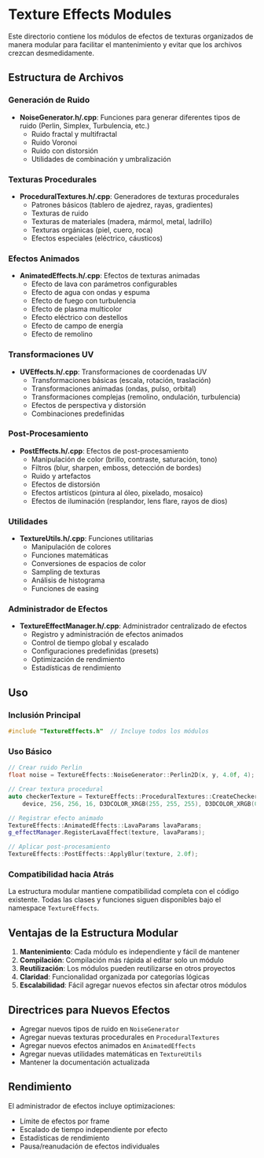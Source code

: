 # Texture Effects Modules

Este directorio contiene los módulos de efectos de texturas organizados de manera modular para facilitar el mantenimiento y evitar que los archivos crezcan desmedidamente.

## Estructura de Archivos

### Generación de Ruido
- **NoiseGenerator.h/.cpp**: Funciones para generar diferentes tipos de ruido (Perlin, Simplex, Turbulencia, etc.)
  - Ruido fractal y multifractal
  - Ruido Voronoi
  - Ruido con distorsión
  - Utilidades de combinación y umbralización

### Texturas Procedurales
- **ProceduralTextures.h/.cpp**: Generadores de texturas procedurales
  - Patrones básicos (tablero de ajedrez, rayas, gradientes)
  - Texturas de ruido
  - Texturas de materiales (madera, mármol, metal, ladrillo)
  - Texturas orgánicas (piel, cuero, roca)
  - Efectos especiales (eléctrico, cáusticos)

### Efectos Animados
- **AnimatedEffects.h/.cpp**: Efectos de texturas animadas
  - Efecto de lava con parámetros configurables
  - Efecto de agua con ondas y espuma
  - Efecto de fuego con turbulencia
  - Efecto de plasma multicolor
  - Efecto eléctrico con destellos
  - Efecto de campo de energía
  - Efecto de remolino

### Transformaciones UV
- **UVEffects.h/.cpp**: Transformaciones de coordenadas UV
  - Transformaciones básicas (escala, rotación, traslación)
  - Transformaciones animadas (ondas, pulso, orbital)
  - Transformaciones complejas (remolino, ondulación, turbulencia)
  - Efectos de perspectiva y distorsión
  - Combinaciones predefinidas

### Post-Procesamiento
- **PostEffects.h/.cpp**: Efectos de post-procesamiento
  - Manipulación de color (brillo, contraste, saturación, tono)
  - Filtros (blur, sharpen, emboss, detección de bordes)
  - Ruido y artefactos
  - Efectos de distorsión
  - Efectos artísticos (pintura al óleo, pixelado, mosaico)
  - Efectos de iluminación (resplandor, lens flare, rayos de dios)

### Utilidades
- **TextureUtils.h/.cpp**: Funciones utilitarias
  - Manipulación de colores
  - Funciones matemáticas
  - Conversiones de espacios de color
  - Sampling de texturas
  - Análisis de histograma
  - Funciones de easing

### Administrador de Efectos
- **TextureEffectManager.h/.cpp**: Administrador centralizado de efectos
  - Registro y administración de efectos animados
  - Control de tiempo global y escalado
  - Configuraciones predefinidas (presets)
  - Optimización de rendimiento
  - Estadísticas de rendimiento

## Uso

### Inclusión Principal
```cpp
#include "TextureEffects.h"  // Incluye todos los módulos
```

### Uso Básico
```cpp
// Crear ruido Perlin
float noise = TextureEffects::NoiseGenerator::Perlin2D(x, y, 4.0f, 4);

// Crear textura procedural
auto checkerTexture = TextureEffects::ProceduralTextures::CreateCheckerboard(
    device, 256, 256, 16, D3DCOLOR_XRGB(255, 255, 255), D3DCOLOR_XRGB(0, 0, 0));

// Registrar efecto animado
TextureEffects::AnimatedEffects::LavaParams lavaParams;
g_effectManager.RegisterLavaEffect(texture, lavaParams);

// Aplicar post-procesamiento
TextureEffects::PostEffects::ApplyBlur(texture, 2.0f);
```

### Compatibilidad hacia Atrás
La estructura modular mantiene compatibilidad completa con el código existente. Todas las clases y funciones siguen disponibles bajo el namespace `TextureEffects`.

## Ventajas de la Estructura Modular

1. **Mantenimiento**: Cada módulo es independiente y fácil de mantener
2. **Compilación**: Compilación más rápida al editar solo un módulo
3. **Reutilización**: Los módulos pueden reutilizarse en otros proyectos
4. **Claridad**: Funcionalidad organizada por categorías lógicas
5. **Escalabilidad**: Fácil agregar nuevos efectos sin afectar otros módulos

## Directrices para Nuevos Efectos

- Agregar nuevos tipos de ruido en `NoiseGenerator`
- Agregar nuevas texturas procedurales en `ProceduralTextures`
- Agregar nuevos efectos animados en `AnimatedEffects`
- Agregar nuevas utilidades matemáticas en `TextureUtils`
- Mantener la documentación actualizada

## Rendimiento

El administrador de efectos incluye optimizaciones:
- Límite de efectos por frame
- Escalado de tiempo independiente por efecto
- Estadísticas de rendimiento
- Pausa/reanudación de efectos individuales
